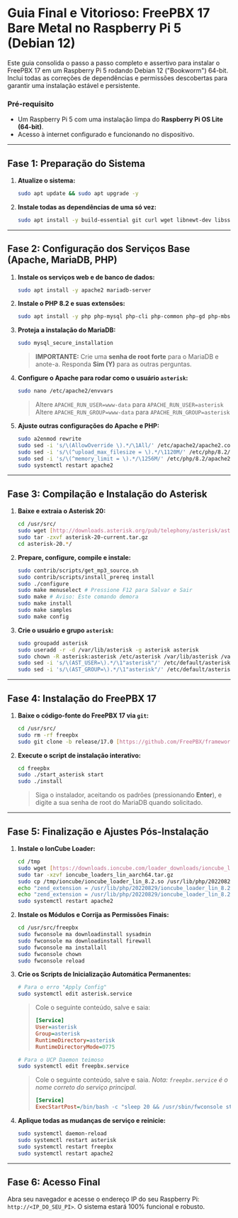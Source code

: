 # Guia Final e Vitorioso: FreePBX 17 Bare Metal no Raspberry Pi 5 (Debian 12)

Este guia consolida o passo a passo completo e assertivo para instalar o FreePBX 17 em um Raspberry Pi 5 rodando Debian 12 ("Bookworm") 64-bit. Inclui todas as correções de dependências e permissões descobertas para garantir uma instalação estável e persistente.

### Pré-requisito

* Um Raspberry Pi 5 com uma instalação limpa do **Raspberry Pi OS Lite (64-bit)**.
* Acesso à internet configurado e funcionando no dispositivo.

---

## Fase 1: Preparação do Sistema

1.  **Atualize o sistema:**
    ```bash
    sudo apt update && sudo apt upgrade -y
    ```

2.  **Instale todas as dependências de uma só vez:**
    ```bash
    sudo apt install -y build-essential git curl wget libnewt-dev libssl-dev libncurses5-dev subversion libsqlite3-dev libjansson-dev libxml2-dev libsrtp2-dev uuid-dev sox nodejs npm incron
    ```

---

## Fase 2: Configuração dos Serviços Base (Apache, MariaDB, PHP)

1.  **Instale os serviços web e de banco de dados:**
    ```bash
    sudo apt install -y apache2 mariadb-server
    ```

2.  **Instale o PHP 8.2 e suas extensões:**
    ```bash
    sudo apt install -y php php-mysql php-cli php-common php-gd php-mbstring php-xml php-curl php-json php-pear php-bcmath php-zip
    ```

3.  **Proteja a instalação do MariaDB:**
    ```bash
    sudo mysql_secure_installation
    ```
    > **IMPORTANTE:** Crie uma **senha de root forte** para o MariaDB e anote-a. Responda **Sim (Y)** para as outras perguntas.

4.  **Configure o Apache para rodar como o usuário `asterisk`:**
    ```bash
    sudo nano /etc/apache2/envvars
    ```
    > Altere `APACHE_RUN_USER=www-data` para `APACHE_RUN_USER=asterisk`
    > Altere `APACHE_RUN_GROUP=www-data` para `APACHE_RUN_GROUP=asterisk`

5.  **Ajuste outras configurações do Apache e PHP:**
    ```bash
    sudo a2enmod rewrite
    sudo sed -i 's/\(AllowOverride \).*/\1All/' /etc/apache2/apache2.conf
    sudo sed -i 's/\(^upload_max_filesize = \).*/\1120M/' /etc/php/8.2/apache2/php.ini
    sudo sed -i 's/\(^memory_limit = \).*/\1256M/' /etc/php/8.2/apache2/php.ini
    sudo systemctl restart apache2
    ```

---

## Fase 3: Compilação e Instalação do Asterisk

1.  **Baixe e extraia o Asterisk 20:**
    ```bash
    cd /usr/src/
    sudo wget [http://downloads.asterisk.org/pub/telephony/asterisk/asterisk-20-current.tar.gz](http://downloads.asterisk.org/pub/telephony/asterisk/asterisk-20-current.tar.gz)
    sudo tar -zxvf asterisk-20-current.tar.gz
    cd asterisk-20.*/
    ```

2.  **Prepare, configure, compile e instale:**
    ```bash
    sudo contrib/scripts/get_mp3_source.sh
    sudo contrib/scripts/install_prereq install
    sudo ./configure
    sudo make menuselect # Pressione F12 para Salvar e Sair
    sudo make # Aviso: Este comando demora
    sudo make install
    sudo make samples
    sudo make config
    ```

3.  **Crie o usuário e grupo `asterisk`:**
    ```bash
    sudo groupadd asterisk
    sudo useradd -r -d /var/lib/asterisk -g asterisk asterisk
    sudo chown -R asterisk:asterisk /etc/asterisk /var/lib/asterisk /var/log/asterisk /var/spool/asterisk /usr/lib/asterisk
    sudo sed -i 's/\(AST_USER=\).*/\1"asterisk"/' /etc/default/asterisk
    sudo sed -i 's/\(AST_GROUP=\).*/\1"asterisk"/' /etc/default/asterisk
    ```

---

## Fase 4: Instalação do FreePBX 17

1.  **Baixe o código-fonte do FreePBX 17 via `git`:**
    ```bash
    cd /usr/src/
    sudo rm -rf freepbx
    sudo git clone -b release/17.0 [https://github.com/FreePBX/framework.git](https://github.com/FreePBX/framework.git) freepbx
    ```

2.  **Execute o script de instalação interativo:**
    ```bash
    cd freepbx
    sudo ./start_asterisk start
    sudo ./install
    ```
    > Siga o instalador, aceitando os padrões (pressionando **Enter**), e digite a sua senha de root do MariaDB quando solicitado.

---

## Fase 5: Finalização e Ajustes Pós-Instalação

1.  **Instale o IonCube Loader:**
    ```bash
    cd /tmp
    sudo wget [https://downloads.ioncube.com/loader_downloads/ioncube_loaders_lin_aarch64.tar.gz](https://downloads.ioncube.com/loader_downloads/ioncube_loaders_lin_aarch64.tar.gz)
    sudo tar -xzvf ioncube_loaders_lin_aarch64.tar.gz
    sudo cp /tmp/ioncube/ioncube_loader_lin_8.2.so /usr/lib/php/20220829/
    echo "zend_extension = /usr/lib/php/20220829/ioncube_loader_lin_8.2.so" | sudo tee /etc/php/8.2/apache2/conf.d/00-ioncube.ini
    echo "zend_extension = /usr/lib/php/20220829/ioncube_loader_lin_8.2.so" | sudo tee /etc/php/8.2/cli/conf.d/00-ioncube.ini
    sudo systemctl restart apache2
    ```

2.  **Instale os Módulos e Corrija as Permissões Finais:**
    ```bash
    cd /usr/src/freepbx
    sudo fwconsole ma downloadinstall sysadmin
    sudo fwconsole ma downloadinstall firewall
    sudo fwconsole ma installall
    sudo fwconsole chown
    sudo fwconsole reload
    ```
    
3.  **Crie os Scripts de Inicialização Automática Permanentes:**
    ```bash
    # Para o erro "Apply Config"
    sudo systemctl edit asterisk.service
    ```
    > Cole o seguinte conteúdo, salve e saia:
    > ```ini
    > [Service]
    > User=asterisk
    > Group=asterisk
    > RuntimeDirectory=asterisk
    > RuntimeDirectoryMode=0775
    > ```

    ```bash
    # Para o UCP Daemon teimoso
    sudo systemctl edit freepbx.service
    ```
    > Cole o seguinte conteúdo, salve e saia. *Nota: `freepbx.service` é o nome correto do serviço principal.*
    > ```ini
    > [Service]
    > ExecStartPost=/bin/bash -c "sleep 20 && /usr/sbin/fwconsole start ucp"
    > ```

4.  **Aplique todas as mudanças de serviço e reinicie:**
    ```bash
    sudo systemctl daemon-reload
    sudo systemctl restart asterisk
    sudo systemctl restart freepbx
    sudo systemctl restart apache2
    ```

---

## Fase 6: Acesso Final

Abra seu navegador e acesse o endereço IP do seu Raspberry Pi: `http://<IP_DO_SEU_PI>`. O sistema estará 100% funcional e robusto.
